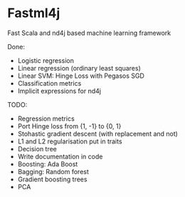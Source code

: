 # Fastml4j
Fast Scala and nd4j based machine learning framework

Done:
* Logistic regression
* Linear regression (ordinary least squares)
* Linear SVM: Hinge Loss with Pegasos SGD
* Classification metrics
* Implicit expressions for nd4j

TODO:

* Regression metrics
* Port Hinge loss from {1, -1} to {0, 1}
* Stohastic gradient descent (with replacement and not)
* L1 and L2 regularisation put in traits
* Decision tree
* Write documentation in code
* Boosting: Ada Boost
* Bagging: Random forest
* Gradient boosting trees
* PCA

